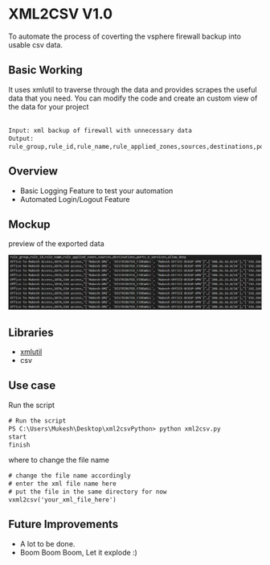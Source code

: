 # XML2CSV V1.0

To automate the process of coverting the vsphere firewall backup into usable csv data.

## Basic Working
It uses xmlutil to traverse through the data and provides scrapes the useful data that you need. You can modify the code and create an custom view of the data for your project
```

Input: xml backup of firewall with unnecessary data
Output: rule_group,rule_id,rule_name,rule_applied_zones,sources,destinations,ports_n_services,allow_deny,rule_disabled

```

## Overview

- Basic Logging Feature to test your automation
- Automated Login/Logout Feature

## Mockup

preview of the exported data

![Packtoo](https://raw.githubusercontent.com/mkshgh/HowToPython/main/Vsphere%20Backup%20XML2CSV/img/data_preview.png)

## Libraries

- [xmlutil](https://docs.python.org/3/library/xml.etree.elementtree.html#module-xml.etree.ElementTree)
- csv

## Use case

Run the script

```
# Run the script
PS C:\Users\Mukesh\Desktop\xml2csvPython> python xml2csv.py
start
finish

```

where to change the file name
```
# change the file name accordingly
# enter the xml file name here 
# put the file in the same directory for now
vxml2csv('your_xml_file_here')

```

## Future Improvements

- A lot to be done.
- Boom Boom Boom, Let it explode :)
